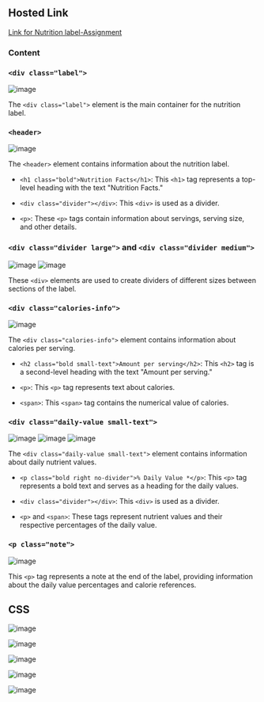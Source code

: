 ## Hosted Link
[Link for Nutrition label-Assignment](https://karan9927.github.io/CSS/Assignment%203%20-%20Nutrition%20Label/)
### Content
### `<div class="label">`
![image](https://github.com/Karan9927/CSS/assets/115612744/5316b8dc-a8f0-410f-b64e-2fd750391cbc)

The `<div class="label">` element is the main container for the nutrition label.

### `<header>`
![image](https://github.com/Karan9927/CSS/assets/115612744/e372f2c1-16bc-4c90-90c4-d2e52aa72266)

The `<header>` element contains information about the nutrition label.

- `<h1 class="bold">Nutrition Facts</h1>`: This `<h1>` tag represents a top-level heading with the text "Nutrition Facts."

- `<div class="divider"></div>`: This `<div>` is used as a divider.

- `<p>`: These `<p>` tags contain information about servings, serving size, and other details.

### `<div class="divider large">` and `<div class="divider medium">`
![image](https://github.com/Karan9927/CSS/assets/115612744/422d194f-d9cc-4aa0-8c74-5e1263142c10)
![image](https://github.com/Karan9927/CSS/assets/115612744/c3343db4-7938-4268-a22d-287d6c78b9e1)

These `<div>` elements are used to create dividers of different sizes between sections of the label.

### `<div class="calories-info">`
![image](https://github.com/Karan9927/CSS/assets/115612744/dc6da992-1512-4d0f-8442-c0077c816a55)

The `<div class="calories-info">` element contains information about calories per serving.

- `<h2 class="bold small-text">Amount per serving</h2>`: This `<h2>` tag is a second-level heading with the text "Amount per serving."

- `<p>`: This `<p>` tag represents text about calories.

- `<span>`: This `<span>` tag contains the numerical value of calories.

### `<div class="daily-value small-text">`
![image](https://github.com/Karan9927/CSS/assets/115612744/d1135aa0-feb0-4ca8-a28c-bf77011b1479)
![image](https://github.com/Karan9927/CSS/assets/115612744/1bcbd4d5-4617-4336-8ef6-3924da2c7826)
![image](https://github.com/Karan9927/CSS/assets/115612744/4beb3b0e-37af-4f19-9b44-98c969ad3974)

The `<div class="daily-value small-text">` element contains information about daily nutrient values.

- `<p class="bold right no-divider">% Daily Value *</p>`: This `<p>` tag represents a bold text and serves as a heading for the daily values.

- `<div class="divider"></div>`: This `<div>` is used as a divider.

- `<p>` and `<span>`: These tags represent nutrient values and their respective percentages of the daily value.

### `<p class="note">`
![image](https://github.com/Karan9927/CSS/assets/115612744/b4e19906-deaa-4f87-bfbb-8faacae77011)

This `<p>` tag represents a note at the end of the label, providing information about the daily value percentages and calorie references.

## CSS
![image](https://github.com/Karan9927/CSS/assets/115612744/84c83b09-1797-4aed-8090-94011c6da163)

![image](https://github.com/Karan9927/CSS/assets/115612744/5805a927-a738-444e-9015-ba80ec1f220b)

![image](https://github.com/Karan9927/CSS/assets/115612744/73021d09-845f-4d3b-8f07-f107ba9be597)

![image](https://github.com/Karan9927/CSS/assets/115612744/8926208b-a9ca-4fce-be9a-5a9f0850c5cf)

![image](https://github.com/Karan9927/CSS/assets/115612744/207f7dc2-6d9d-45f7-84da-fa36fb69f3e9)




